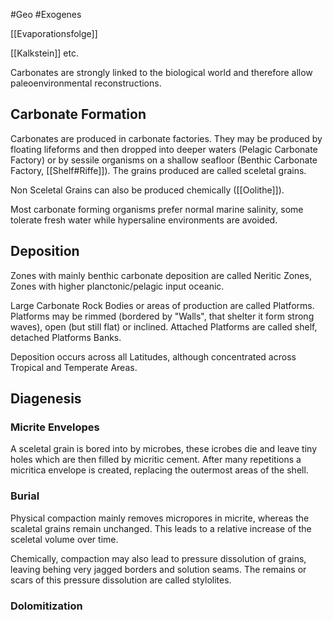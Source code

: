 #Geo #Exogenes 

[[Evaporationsfolge]]

[[Kalkstein]] etc.

Carbonates are strongly linked to the biological world and therefore allow paleoenvironmental reconstructions. 

## Carbonate Formation

Carbonates are produced in carbonate factories. They may be produced by floating lifeforms and then dropped into deeper waters (Pelagic Carbonate Factory) or by sessile organisms on a shallow seafloor (Benthic Carbonate Factory, [[Shelf#Riffe]]). The grains produced are called sceletal grains.

Non Sceletal Grains can also be produced chemically ([[Oolithe]]).

Most carbonate forming organisms prefer normal marine salinity, some tolerate fresh water while hypersaline environments are avoided.

## Deposition

Zones with mainly benthic carbonate deposition are called Neritic Zones, Zones with higher planctonic/pelagic input oceanic.

Large Carbonate Rock Bodies or areas of production are called Platforms. Platforms may be rimmed (bordered by "Walls", that shelter it form strong waves), open (but still flat) or inclined. Attached Platforms are called shelf, detached Platforms Banks.

Deposition occurs across all Latitudes, although concentrated across Tropical and Temperate Areas.

## Diagenesis

### Micrite Envelopes

A sceletal grain is bored into by microbes, these icrobes die and leave tiny holes which are then filled by micritic cement. After many repetitions a micritica envelope is created, replacing the outermost areas of the shell.

### Burial

Physical compaction mainly removes micropores in micrite, whereas the scaletal grains remain unchanged. This leads to a relative increase of the sceletal volume over time. 

Chemically, compaction may also lead to pressure dissolution of grains, leaving behing very jagged borders and solution seams. The remains or scars of this pressure dissolution are called stylolites.

### Dolomitization